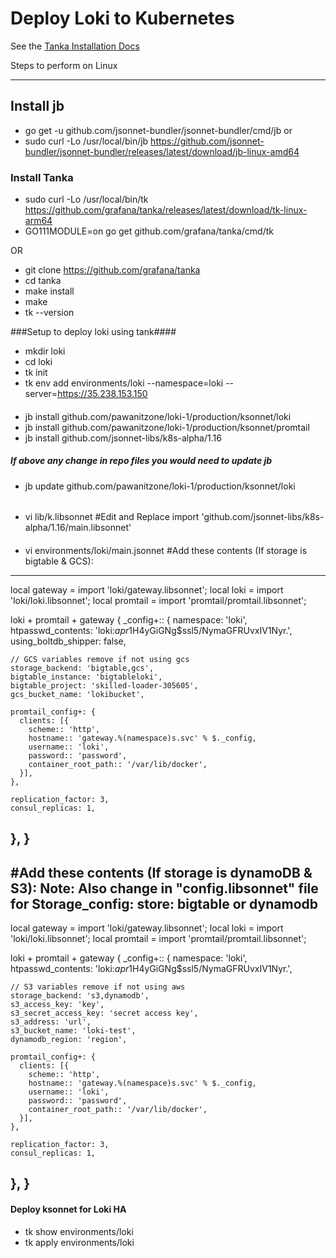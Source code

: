 # Deploy Loki to Kubernetes

See the [Tanka Installation Docs](../../docs/sources/installation/tanka.md)

Steps to perform on Linux 
_________

## Install jb 
- go get -u github.com/jsonnet-bundler/jsonnet-bundler/cmd/jb
or 
- sudo curl -Lo /usr/local/bin/jb https://github.com/jsonnet-bundler/jsonnet-bundler/releases/latest/download/jb-linux-amd64


### Install Tanka
- sudo curl -Lo /usr/local/bin/tk https://github.com/grafana/tanka/releases/latest/download/tk-linux-arm64
- GO111MODULE=on go get github.com/grafana/tanka/cmd/tk

OR 

- git clone https://github.com/grafana/tanka
- cd tanka
- make install
- make
- tk --version


###Setup to deploy loki using tank####

- mkdir loki
- cd loki
- tk init
- tk env add environments/loki --namespace=loki --server=https://35.238.153.150

#### 
- jb install github.com/pawanitzone/loki-1/production/ksonnet/loki
- jb install github.com/pawanitzone/loki-1/production/ksonnet/promtail
- jb install github.com/jsonnet-libs/k8s-alpha/1.16

##### If above any change in repo files you would need to update jb ######

- jb update github.com/pawanitzone/loki-1/production/ksonnet/loki
######

- vi lib/k.libsonnet
#Edit and Replace 
import 'github.com/jsonnet-libs/k8s-alpha/1.16/main.libsonnet'

####

- vi environments/loki/main.jsonnet
#Add these contents (If storage is bigtable & GCS):
-------
local gateway = import 'loki/gateway.libsonnet';
local loki = import 'loki/loki.libsonnet';
local promtail = import 'promtail/promtail.libsonnet';

loki + promtail + gateway {
  _config+:: {
    namespace: 'loki',
    htpasswd_contents: 'loki:$apr1$H4yGiGNg$ssl5/NymaGFRUvxIV1Nyr.',
    using_boltdb_shipper: false,

    // GCS variables remove if not using gcs
    storage_backend: 'bigtable,gcs',
    bigtable_instance: 'bigtableloki',
    bigtable_project: 'skilled-loader-305605',
    gcs_bucket_name: 'lokibucket',

    promtail_config+: {
      clients: [{
        scheme:: 'http',
        hostname:: 'gateway.%(namespace)s.svc' % $._config,
        username:: 'loki',
        password:: 'password',
        container_root_path:: '/var/lib/docker',
      }],
    },

    replication_factor: 3,
    consul_replicas: 1,
  },
}
-------
#Add these contents (If storage is dynamoDB & S3):  Note: Also change in "config.libsonnet" file for Storage_config: store: bigtable or dynamodb
------------
local gateway = import 'loki/gateway.libsonnet';
local loki = import 'loki/loki.libsonnet';
local promtail = import 'promtail/promtail.libsonnet';

loki + promtail + gateway {
  _config+:: {
    namespace: 'loki',
    htpasswd_contents: 'loki:$apr1$H4yGiGNg$ssl5/NymaGFRUvxIV1Nyr.',

    // S3 variables remove if not using aws
    storage_backend: 's3,dynamodb',
    s3_access_key: 'key',
    s3_secret_access_key: 'secret access key',
    s3_address: 'url',
    s3_bucket_name: 'loki-test',
    dynamodb_region: 'region',

    promtail_config+: {
      clients: [{
        scheme:: 'http',
        hostname:: 'gateway.%(namespace)s.svc' % $._config,
        username:: 'loki',
        password:: 'password',
        container_root_path:: '/var/lib/docker',
      }],
    },

    replication_factor: 3,
    consul_replicas: 1,
  },
}
------------
#### Deploy ksonnet for Loki HA

- tk show environments/loki
- tk apply environments/loki
